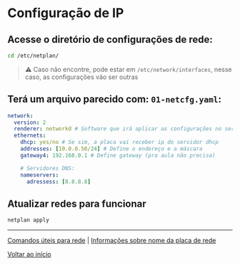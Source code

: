 # Configuração de IP

## Acesse o diretório de configurações de rede:

```bash
cd /etc/netplan/
```

> ⚠ Caso não encontre, pode estar em `/etc/network/interfaces`, nesse caso, as configurações vão ser outras

## Terá um arquivo parecido com: `01-netcfg.yaml`:

```yaml
network:
  version: 2
  renderer: networkd # Software que irá aplicar as configurações no server
  ethernets:
    dhcp: yes/no # Se sim, a placa vai receber ip do servidor dhcp
    addresses: [10.0.0.50/24] # Define o endereço e a máscara
    gateway4: 192.168.0.1 # Define gateway (pra aula não precisa)

    # Servidores DNS:
    nameservers:
      adressess: [8.8.8.8]
```

## Atualizar redes para funcionar

```bash
netplan apply
```

---

[Comandos úteis para rede](02-comandos-ip.md) | [Informações sobre nome da placa de rede](03-nome-de-placa.md)

[Voltar ao início](/README.md)
